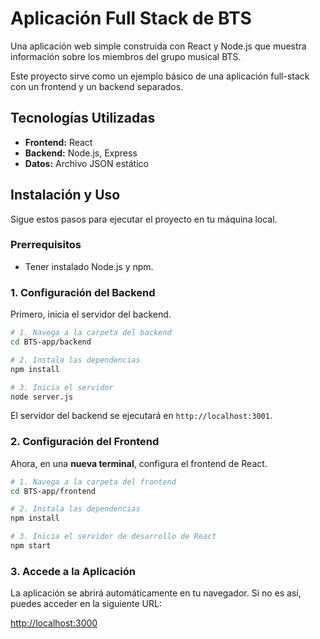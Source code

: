 
# Aplicación Full Stack de BTS

Una aplicación web simple construida con React y Node.js que muestra información sobre los miembros del grupo musical BTS.

Este proyecto sirve como un ejemplo básico de una aplicación full-stack con un frontend y un backend separados.

## Tecnologías Utilizadas

- **Frontend:** React
- **Backend:** Node.js, Express
- **Datos:** Archivo JSON estático

## Instalación y Uso

Sigue estos pasos para ejecutar el proyecto en tu máquina local.

### Prerrequisitos

- Tener instalado Node.js y npm.

### 1. Configuración del Backend

Primero, inicia el servidor del backend.

```bash
# 1. Navega a la carpeta del backend
cd BTS-app/backend

# 2. Instala las dependencias
npm install

# 3. Inicia el servidor
node server.js
```

El servidor del backend se ejecutará en `http://localhost:3001`.

### 2. Configuración del Frontend

Ahora, en una **nueva terminal**, configura el frontend de React.

```bash
# 1. Navega a la carpeta del frontend
cd BTS-app/frontend

# 2. Instala las dependencias
npm install

# 3. Inicia el servidor de desarrollo de React
npm start
```

### 3. Accede a la Aplicación

La aplicación se abrirá automáticamente en tu navegador. Si no es así, puedes acceder en la siguiente URL:

[http://localhost:3000](http://localhost:3000)
